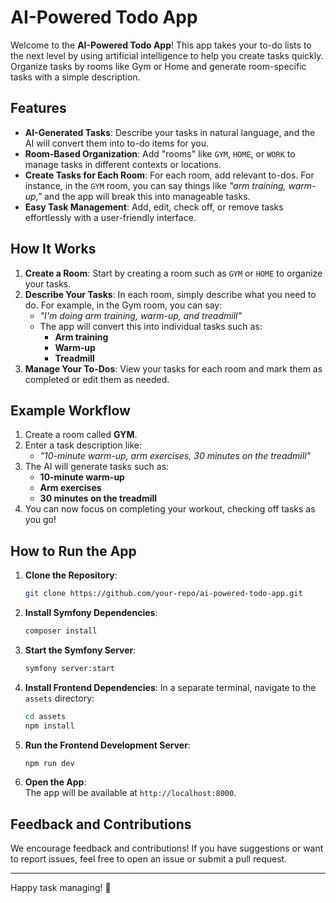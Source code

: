 # AI-Powered Todo App

Welcome to the **AI-Powered Todo App**! This app takes your to-do lists to the next level by using artificial intelligence to help you create tasks quickly. Organize tasks by rooms like Gym or Home and generate room-specific tasks with a simple description.

## Features

- **AI-Generated Tasks**: Describe your tasks in natural language, and the AI will convert them into to-do items for you.
- **Room-Based Organization**: Add "rooms" like `GYM`, `HOME`, or `WORK` to manage tasks in different contexts or locations.
- **Create Tasks for Each Room**: For each room, add relevant to-dos. For instance, in the `GYM` room, you can say things like *"arm training, warm-up,"* and the app will break this into manageable tasks.
- **Easy Task Management**: Add, edit, check off, or remove tasks effortlessly with a user-friendly interface.

## How It Works

1. **Create a Room**: Start by creating a room such as `GYM` or `HOME` to organize your tasks.
2. **Describe Your Tasks**: In each room, simply describe what you need to do. For example, in the Gym room, you can say:
   - *"I'm doing arm training, warm-up, and treadmill"*
   - The app will convert this into individual tasks such as:
     - **Arm training**
     - **Warm-up**
     - **Treadmill**
3. **Manage Your To-Dos**: View your tasks for each room and mark them as completed or edit them as needed.

## Example Workflow

1. Create a room called **GYM**.
2. Enter a task description like:
   - *"10-minute warm-up, arm exercises, 30 minutes on the treadmill"*
3. The AI will generate tasks such as:
   - **10-minute warm-up**
   - **Arm exercises**
   - **30 minutes on the treadmill**
4. You can now focus on completing your workout, checking off tasks as you go!

## How to Run the App

1. **Clone the Repository**:
    ```bash
    git clone https://github.com/your-repo/ai-powered-todo-app.git
    ```

2. **Install Symfony Dependencies**:
    ```bash
    composer install
    ```

3. **Start the Symfony Server**:
    ```bash
    symfony server:start
    ```

4. **Install Frontend Dependencies**:
    In a separate terminal, navigate to the `assets` directory:
    ```bash
    cd assets
    npm install
    ```

5. **Run the Frontend Development Server**:
    ```bash
    npm run dev
    ```

6. **Open the App**:  
    The app will be available at `http://localhost:8000`.

## Feedback and Contributions

We encourage feedback and contributions! If you have suggestions or want to report issues, feel free to open an issue or submit a pull request.

---

Happy task managing! 🎉
